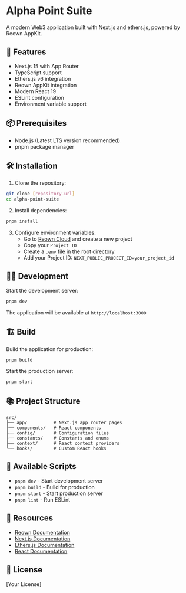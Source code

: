 # Alpha Point Suite

A modern Web3 application built with Next.js and ethers.js, powered by Reown AppKit.

## 🚀 Features

- Next.js 15 with App Router
- TypeScript support
- Ethers.js v6 integration
- Reown AppKit integration
- Modern React 19
- ESLint configuration
- Environment variable support

## 📦 Prerequisites

- Node.js (Latest LTS version recommended)
- pnpm package manager

## 🛠️ Installation

1. Clone the repository:
```bash
git clone [repository-url]
cd alpha-point-suite
```

2. Install dependencies:
```bash
pnpm install
```

3. Configure environment variables:
   - Go to [Reown Cloud](https://cloud.reown.com) and create a new project
   - Copy your `Project ID`
   - Create a `.env` file in the root directory
   - Add your Project ID: `NEXT_PUBLIC_PROJECT_ID=your_project_id`

## 🏃‍♂️ Development

Start the development server:
```bash
pnpm dev
```

The application will be available at `http://localhost:3000`

## 🏗️ Build

Build the application for production:
```bash
pnpm build
```

Start the production server:
```bash
pnpm start
```

## 📚 Project Structure

```
src/
├── app/          # Next.js app router pages
├── components/   # React components
├── config/       # Configuration files
├── constants/    # Constants and enums
├── context/      # React context providers
└── hooks/        # Custom React hooks
```

## 🔧 Available Scripts

- `pnpm dev` - Start development server
- `pnpm build` - Build for production
- `pnpm start` - Start production server
- `pnpm lint` - Run ESLint

## 📖 Resources

- [Reown Documentation](https://docs.reown.com)
- [Next.js Documentation](https://nextjs.org/docs)
- [Ethers.js Documentation](https://docs.ethers.org)
- [React Documentation](https://react.dev)

## 📝 License

[Your License]
